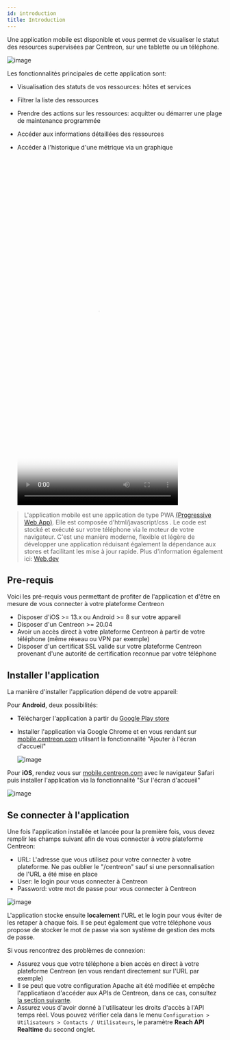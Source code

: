 ```yaml
---
id: introduction
title: Introduction
---
```


Une application mobile est disponible et vous permet de visualiser le statut des resources supervisées 
par Centreon, sur une tablette ou un téléphone.

  ![image](../assets/mobile/mobile-app-screens.png)

Les fonctionnalités principales de cette application sont:

- Visualisation des statuts de vos ressources: hôtes et services
- Filtrer la liste des ressources
- Prendre des actions sur les ressources: acquitter ou démarrer une plage de maintenance programmée
- Accéder aux informations détaillées des ressources
- Accéder à l'historique d'une métrique via un graphique

  <video width="375" height="812" controls="true" allowfullscreen="true" poster="../assets/mobile/mobile-login.png">
    <source src="../assets/mobile/mobile-demo.mp4" type="video/mp4">
  </video>

> L'application mobile est une application de type PWA 
> [(Progressive Web App)](https://en.wikipedia.org/wiki/Progressive_web_application). Elle est composée 
> d'html/javascript/css . Le code est stocké et exécuté sur votre téléphone via le moteur de votre navigateur.
> C'est une manière moderne, flexible et légère de développer une application réduisant également la dépendance 
> aux stores et facilitant les mise à jour rapide.  Plus d'information également 
> ici: [Web.dev](https://web.dev/what-are-pwas/)

## Pre-requis

Voici les pré-requis vous permettant de profiter de l'application et d'être en mesure de vous
connecter à votre plateforme Centreon

- Disposer d'iOS >= 13.x ou Android >= 8 sur votre appareil
- Disposer d'un Centreon >= 20.04
- Avoir un accès direct à votre plateforme Centreon à partir de votre téléphone (même réseau ou VPN par exemple)
- Disposer d'un certificat SSL valide sur votre plateforme Centreon provenant d'une autorité de certification reconnue par votre téléphone


## Installer l'application

La manière d'installer l'application dépend de votre appareil:

Pour **Android**, deux possibilités:

  - Télécharger l'application à partir du [Google Play store](https://play.google.com/store/apps/details?id=com.centreon.mobileapp)
  - Installer l'application via Google Chrome et en vous rendant sur
  [mobile.centreon.com](https://mobile.centreon.com/)  utilsant la fonctionnalité "Ajouter à l'écran d'accueil"

    ![image](../assets/mobile/andoid-add-to-home-screen.png)

Pour **iOS**, rendez vous sur [mobile.centreon.com](https://mobile.centreon.com/)  avec le navigateur Safari
puis installer l'application via la fonctionnalité "Sur l'écran d'accueil"

![image](../assets/mobile/ios-add-to-home-screen.png)


## Se connecter à l'application

Une fois l'application installée et lancée pour la première fois, vous devez remplir les champs
suivant afin de vous connecter à votre plateforme Centreon:

- URL: L'adresse que vous utilisez pour votre connecter à votre plateforme. Ne pas oublier le "/centreon" sauf si une personnalisation
de l'URL a été mise en place
- User: le login pour vous connecter à Centreon
- Password: votre mot de passe pour vous connecter à Centreon

![image](../assets/mobile/mobile-login.png)

L'application stocke ensuite **localement** l'URL et le login pour vous éviter de les retaper à chaque fois. Il se peut également
que votre téléphone vous propose de stocker le mot de passe via son système de gestion des mots de passe.

Si vous rencontrez des problèmes de connexion:

- Assurez vous que votre téléphone a bien accès en direct à votre plateforme Centreon (en vous rendant directement sur l'URL par exemple)
- Il se peut que votre configuration Apache ait été modifiée et empêche l'applicatiaon d'accéder aux APIs de Centreon, dans ce cas,
consultez [la section suivante](../administration/accessing-to-centreon-ui.html).
- Assurez vous d'avoir donné à l'utilisateur les droits d'accès à l'API temps réel. Vous pouvez vérifier cela dans le menu
`Configuration > Utilisateurs > Contacts / Utilisateurs`, le paramètre **Reach API Realtime** du second onglet.
